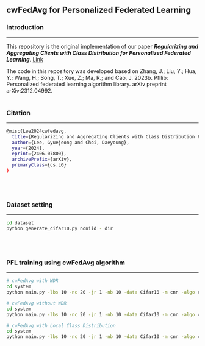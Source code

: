 ## cwFedAvg for Personalized Federated Learning

### Introduction
***
This repository is the original implementation of our paper __*Regularizing and Aggregating Clients with Class Distribution for Personalized Federated Learning*__.
[Link]([https://arxiv.org/](https://arxiv.org/abs/2406.07800))

The code in this repository was developed based on 
Zhang, J.; Liu, Y.; Hua, Y.; Wang, H.; Song, T.; Xue, Z.; Ma, R.; and Cao, J. 2023b. Pfllib: Personalized federated learning algorithm library. arXiv preprint arXiv:2312.04992.
<br><br>

### Citation
***
```sh
@misc{Lee2024cwfedavg,
  title={Regularizing and Aggregating Clients with Class Distribution For Personalized Federated Learning},
  author={Lee, Gyuejeong and Choi, Daeyoung},
  year={2024},
  eprint={2406.07800},
  archivePrefix={arXiv},
  primaryClass={cs.LG}
}
```
<br><br>



### Dataset setting
***
```sh
cd dataset
python generate_cifar10.py noniid - dir
```
<br><br>


### PFL training using cwFedAvg algorithm
***
```sh
# cwFedAvg with WDR
cd system
python main.py -lbs 10 -nc 20 -jr 1 -nb 10 -data Cifar10 -m cnn -algo cwFedAvg -gr 1000 -cw -wdr -wd 10 -did 0 -go cnn

# cwFedAvg without WDR
cd system
python main.py -lbs 10 -nc 20 -jr 1 -nb 10 -data Cifar10 -m cnn -algo cwFedAvg -gr 1000 -cw -did 0 -go cnn

# cwFedAvg with Local Class Distribution
cd system
python main.py -lbs 10 -nc 20 -jr 1 -nb 10 -data Cifar10 -m cnn -algo cwFedAvg -gr 1000 -cw -gt -did 0 -go cnn

```
<br><br>

